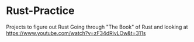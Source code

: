 # Rust-Practice
Projects to figure out Rust
Going through "The Book" of Rust and looking at https://www.youtube.com/watch?v=zF34dRivLOw&t=311s
